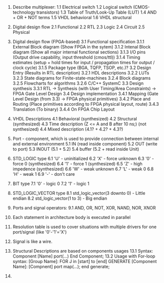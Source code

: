 1. Describe multiplexer:
	1.1 Electrical switch
	1.2 Logical switch (CMOS-technology transistors)
	1.3 Table of Truth/Look-Up Table (LUT)
	1.4 AND + OR + NOT terms
	1.5 VHDL behavioral
	1.6 VHDL structural

2. Digital design flow
	2.1 Functional 
	2.2 RTL
	2.3 Logic
	2.4 Circuit
	2.5 Physical

3. Digital design flow (FPGA-based)
	3.1 Functional specification
		3.1.1 External Block diagram (Show FPGA in the sytem)
		3.1.2 Intenal Block diagram (Show all major internal functional sections)
		3.1.3 I/O pins (Output drive capability, input threshold (cmos/ttl))
		3.1.4 Timing estimates (setup + hold times for input / propagation times for output / clock cycle)
		3.1.5 Package type (BGA, TQFP, TSOP, etc.)?
	3.2 Design Entry (Results in RTL description)
		3.2.1 HDL descriptions
		3.2.2 LUTs
		3.2.3 State diagrams for Finite-state-machines
		3.2.4 Block diagrams
		3.2.5 Flowcharts for algorithms
		3.2.6 C/C++ SystemC
	3.3 Design synthesis 
		3.3.1 RTL -> Synthesis (with User Timing/Area Constraints) -> FPGA Gate Level Design
	3.4 Design implementation
		3.4.1 Mapping (Gate Level Design (from 3.3) -> FPGA physical primitives)
		3.4.2 Place and Routing (Place primitives according to FPGA physical layout, route)
		3.4.3 Translation (To binary)
		3.4.4 On FPGA Chip Layout

4. VHDL Descriptions
	4.1 Behavioral (synthesized)
	4.2 Structural (synthesized)
	4.3 Time description (Z <= A and B after 10 ns;) (not synthesized)
	4.4 Mixed description (4.1? + 4.2? + 4.3?)

5. Port - component, which is used to provide connection between internal and external environment
	5.1 IN (read inside component)
	5.2 OUT (write to port)
	5.3 INOUT (5.1 + 5.2)
	5.4 buffer (5.2 + read inside Unit)

6. STD_LOGIC type 
	6.1 'U' - uninitialized
	6.2 'X' - force unknown 
	6.3 '0' - force 0 (synthesized)
	6.4 '1' - force 1 (synthesized)
	6.5 'Z' - high impedence (synthesized)
	6.6 'W' - weak unknown 
	6.7 'L' - weak 0
	6.8 'H' - weak 1
	6.9 '-' - don't care

7. BIT type
	7.1 '0' - logic 0
	7.2 '1' - logic 1

8. STD_LOGIC_VECTOR type
	8.1 std_logic_vector(3 downto 0) - Little endian
	8.2 std_logic_vector(1 to 3) - Big endian

9. Ports and signal operators:
	9.1 AND, OR, NOT, XOR, NAND, NOR, XNOR

10. Each statement in architecture body is executed in parallel

11. Resolution table is used to cover situations with multiple drivers for one port/signal (like '0'-'1'='X')

12. Signal is like a wire.

13. Structural Descriptions are based on components usages 
	13.1 Syntax: Component [Name] port(...) End Component;
	13.2 Usage with For-loop syntax:  [Group Name]: FOR J in [start] to [end] GENERATE [Component Name]: [Compnent] port map(...); end generate;

14. 
